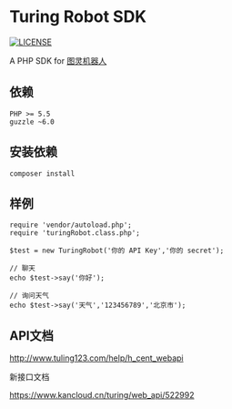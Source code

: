 # Turing Robot SDK

[![LICENSE](https://img.shields.io/badge/license-Anti%20996-blue.svg)](https://github.com/996icu/996.ICU/blob/master/LICENSE)

A PHP SDK for [图灵机器人](www.tuling123.com)



## 依赖

```
PHP >= 5.5
guzzle ~6.0
```

## 安装依赖

```
composer install
```

## 样例

```
require 'vendor/autoload.php';
require 'turingRobot.class.php';

$test = new TuringRobot('你的 API Key','你的 secret');

// 聊天
echo $test->say('你好');

// 询问天气
echo $test->say('天气','123456789','北京市');
```

## API文档

http://www.tuling123.com/help/h_cent_webapi

新接口文档

https://www.kancloud.cn/turing/web_api/522992



